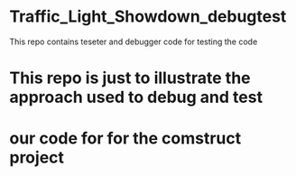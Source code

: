 # Traffic_Light_Showdown_debugtest
This repo contains teseter and debugger code for testing the code
# This repo is just to illustrate the approach used to debug and test 
# our code for for the comstruct project 

